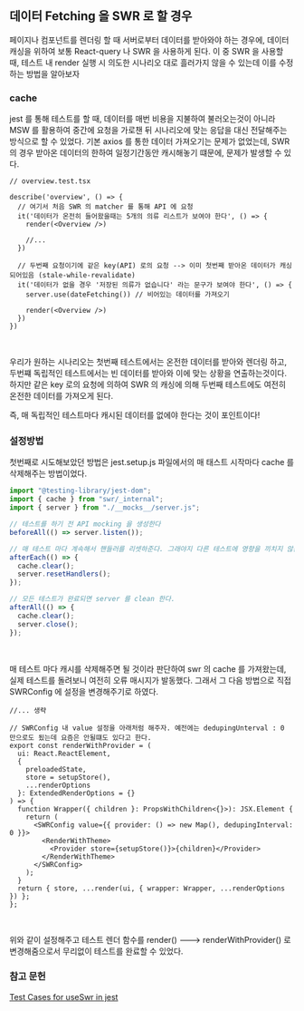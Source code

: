 ## 데이터 Fetching 을 SWR 로 할 경우

페이지나 컴포넌트를 렌더링 할 때 서버로부터 데이터를 받아와야 하는 경우에, 데이터 캐싱을 위하여 보통 React-query 나 SWR 을 사용하게 된다. 이 중 SWR 을 사용할 때, 테스트 내 render 실행 시 의도한 시나리오 대로 흘러가지 않을 수 있는데 이를 수정하는 방법을 알아보자

### cache

jest 를 통해 테스트를 할 때, 데이터를 매번 비용을 지불하여 불러오는것이 아니라 MSW 를 활용하여 중간에 요청을 가로챈 뒤 시나리오에 맞는 응답을 대신 전달해주는 방식으로 할 수 있었다. 기본 axios 를 통한 데이터 가져오기는 문제가 없었는데, SWR 의 경우 받아온 데이터의 한하여 일정기간동안 캐시해놓기 떄문에, 문제가 발생할 수 있다. <br />

```tsx
// overview.test.tsx

describe('overview', () => {
  // 여기서 처음 SWR 의 matcher 를 통해 API 에 요청
  it('데이터가 온전히 들어왔을때는 5개의 의류 리스트가 보여야 한다', () => {
    render(<Overview />)

    //...
  })

  // 두번째 요청이기에 같은 key(API) 로의 요청 --> 이미 첫번째 받아온 데이터가 캐싱되어있음 (stale-while-revalidate)
  it('데이터가 없을 경우 '저장된 의류가 없습니다' 라는 문구가 보여야 한다', () => {
    server.use(dateFetching()) // 비어있는 데이터를 가져오기

    render(<Overview />)
  })
})

```

<br />

우리가 원하는 시나리오는 첫번째 테스트에서는 온전한 데이터를 받아와 렌더링 하고, 두번쨰 독립적인 테스트에서는 빈 데이터를 받아와 이에 맞는 상황을 연출하는것이다. 하지만 같은 key 로의 요청에 의하여 SWR 의 캐싱에 의해 두번째 테스트에도 여전히 온전한 데이터를 가져오게 된다. <br />

즉, 매 독립적인 테스트마다 캐시된 데이터를 없에야 한다는 것이 포인트이다!

### 설정방법

첫번째로 시도해보았던 방법은 jest.setup.js 파일에서의 매 태스트 시작마다 cache 를 삭제해주는 방법이었다. <br />

```js
import "@testing-library/jest-dom";
import { cache } from "swr/_internal";
import { server } from "./__mocks__/server.js";

// 테스트를 하기 전 API mocking 을 생성한다
beforeAll(() => server.listen());

// 매 테스트 마다 계속해서 핸들러를 리셋하준다. 그래야지 다른 테스트에 영향을 끼치지 않는다.
afterEach(() => {
  cache.clear();
  server.resetHandlers();
});

// 모든 테스트가 완료되면 server 를 clean 한다.
afterAll(() => {
  cache.clear();
  server.close();
});
```

<br />

매 테스트 마다 캐시를 삭제해주면 될 것이라 판단하여 swr 의 cache 를 가져왔는데, 실제 테스트를 돌려보니 여전히 오류 매시지가 발동했다. 그래서 그 다음 방법으로 직접 SWRConfig 에 설정을 변경해주기로 하였다. <br />

```tsx
//... 생략

// SWRConfig 내 value 설정을 아래처럼 해주자. 예전에는 dedupingUnterval : 0 만으로도 됬는데 요즘은 안될떄도 있다고 한다.
export const renderWithProvider = (
  ui: React.ReactElement,
  {
    preloadedState,
    store = setupStore(),
    ...renderOptions
  }: ExtendedRenderOptions = {}
) => {
  function Wrapper({ children }: PropsWithChildren<{}>): JSX.Element {
    return (
      <SWRConfig value={{ provider: () => new Map(), dedupingInterval: 0 }}>
        <RenderWithTheme>
          <Provider store={setupStore()}>{children}</Provider>
        </RenderWithTheme>
      </SWRConfig>
    );
  }
  return { store, ...render(ui, { wrapper: Wrapper, ...renderOptions }) };
};
```

<br />

위와 같이 설정해주고 테스트 렌더 함수를 render() ---> renderWithProvider() 로 변경해줌으로서 무리없이 테스트를 완료할 수 있었다.

### 참고 문헌

<a href="https://github.com/vercel/swr/discussions/617" target="_blank" >Test Cases for useSwr in jest</a>
